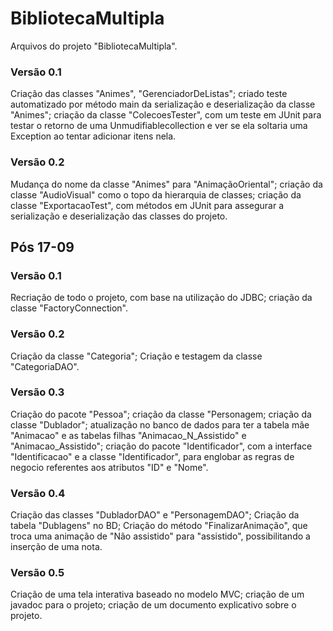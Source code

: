 # BibliotecaMultipla

Arquivos do projeto "BibliotecaMultipla".

### Versão 0.1
Criação das classes "Animes", "GerenciadorDeListas";
criado teste automatizado por método main da serialização e deserialização da classe "Animes";
criação da classe "ColecoesTester", com um teste em JUnit para testar o retorno de uma Unmudifiablecollection e ver se ela soltaria uma Exception ao tentar adicionar itens nela.

### Versão 0.2
Mudança do nome da classe "Animes" para "AnimaçãoOriental";
criação da classe "AudioVisual" como o topo da hierarquia de classes;
criação da classe "ExportacaoTest", com métodos em JUnit para assegurar a serialização e deserialização das classes do projeto.

## Pós 17-09

### Versão 0.1
Recriação de todo o projeto, com base na utilização do JDBC;
criação da classe "FactoryConnection".

### Versão 0.2
Criação da classe "Categoria";
Criação e testagem da classe "CategoriaDAO".

### Versão 0.3
Criação do pacote "Pessoa";
criação da classe "Personagem;
criação da classe "Dublador";
atualização no banco de dados para ter a tabela mãe "Animacao" e as tabelas filhas "Animacao_N_Assistido" e "Animacao_Assistido";
criação do pacote "Identificador", com a interface "Identificacao" e a classe "Identificador", para englobar as regras de negocio referentes aos atributos "ID" e "Nome".

### Versão 0.4
Criação das classes "DubladorDAO" e "PersonagemDAO";
Criação da tabela "Dublagens" no BD;
Criação do método "FinalizarAnimação", que troca uma animação de "Não assistido" para "assistido", possibilitando a inserção de uma nota.

### Versão 0.5
Criação de uma tela interativa baseado no modelo MVC;
criação de um javadoc para o projeto;
criação de um documento explicativo sobre o projeto.
